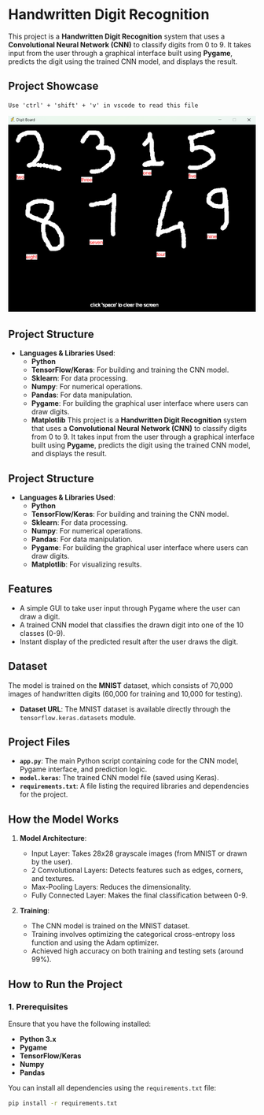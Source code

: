 # Handwritten Digit Recognition

This project is a **Handwritten Digit Recognition** system that uses a **Convolutional Neural Network (CNN)** to classify digits from 0 to 9. It takes input from the user through a graphical interface built using **Pygame**, predicts the digit using the trained CNN model, and displays the result.

## Project Showcase

    Use 'ctrl' + 'shift' + 'v' in vscode to read this file

![Project Showcase](images/showcase.png)

## Project Structure

- **Languages & Libraries Used**: 
  - **Python**
  - **TensorFlow/Keras**: For building and training the CNN model.
  - **Sklearn**: For data processing.
  - **Numpy**: For numerical operations.
  - **Pandas**: For data manipulation.
  - **Pygame**: For building the graphical user interface where users can draw digits.
  - **Matplotlib**
This project is a **Handwritten Digit Recognition** system that uses a **Convolutional Neural Network (CNN)** to classify digits from 0 to 9. It takes input from the user through a graphical interface built using **Pygame**, predicts the digit using the trained CNN model, and displays the result.

## Project Structure

- **Languages & Libraries Used**: 
  - **Python**
  - **TensorFlow/Keras**: For building and training the CNN model.
  - **Sklearn**: For data processing.
  - **Numpy**: For numerical operations.
  - **Pandas**: For data manipulation.
  - **Pygame**: For building the graphical user interface where users can draw digits.
  - **Matplotlib**: For visualizing results.
  
## Features

- A simple GUI to take user input through Pygame where the user can draw a digit.
- A trained CNN model that classifies the drawn digit into one of the 10 classes (0-9).
- Instant display of the predicted result after the user draws the digit.

## Dataset

The model is trained on the **MNIST** dataset, which consists of 70,000 images of handwritten digits (60,000 for training and 10,000 for testing).

- **Dataset URL**: The MNIST dataset is available directly through the `tensorflow.keras.datasets` module.

## Project Files

- **`app.py`**: The main Python script containing code for the CNN model, Pygame interface, and prediction logic.
- **`model.keras`**: The trained CNN model file (saved using Keras).
- **`requirements.txt`**: A file listing the required libraries and dependencies for the project.

## How the Model Works

1. **Model Architecture**:
   - Input Layer: Takes 28x28 grayscale images (from MNIST or drawn by the user).
   - 2 Convolutional Layers: Detects features such as edges, corners, and textures.
   - Max-Pooling Layers: Reduces the dimensionality.
   - Fully Connected Layer: Makes the final classification between 0-9.
   
2. **Training**:
   - The CNN model is trained on the MNIST dataset.
   - Training involves optimizing the categorical cross-entropy loss function and using the Adam optimizer.
   - Achieved high accuracy on both training and testing sets (around 99%).

## How to Run the Project

### 1. Prerequisites

Ensure that you have the following installed:
- **Python 3.x**
- **Pygame**
- **TensorFlow/Keras**
- **Numpy**
- **Pandas**

You can install all dependencies using the `requirements.txt` file:

```bash
pip install -r requirements.txt



